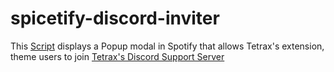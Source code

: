 # spicetify-discord-inviter

This [Script](https://tetrax-10.github.io/spicetify-discord-inviter/dist/tetraxDiscordInviter.js) displays a Popup modal in Spotify that allows Tetrax's extension, theme users to join [Tetrax's Discord Support Server](https://discord.gg/DaUbPmbDwr)
